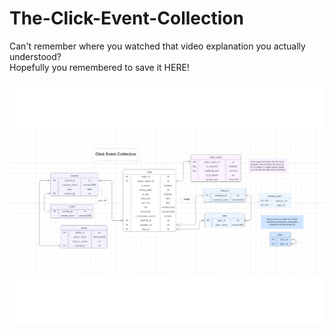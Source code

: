 # The-Click-Event-Collection
Can't remember where you watched that video explanation you actually understood?  
Hopefully you remembered to save it HERE!

<img width="1147" alt="Click Event Collection ERD Draft #3" src="https://github.com/rgulbrandson27/The-Click-Event-Collection/blob/main/src/assets/ERD%20for%20Click%20Event%20Collection.pdf">

